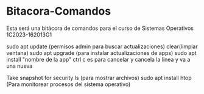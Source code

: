 # Bitacora-Comandos
Esta será una bitácora de comandos para el curso de Sistemas Operativos 1C2023-162013G1


sudo apt update (permisos admin para buscar actualizaciones)
clear(limpiar ventana)
sudo apt upgrade (para instalar actualizaciones de apps)
sudo apt install "nombre de la app"	
ctrl c es para cancelar y cancela la linea y va a una nueva	

Take snapshot for security
ls (para mostrar archivos)
sudo apt install htop (Para monitorear procesos del sistema operativo)
